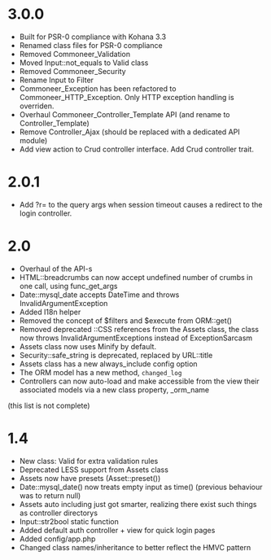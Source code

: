 3.0.0
=====

* Built for PSR-0 compliance with Kohana 3.3
* Renamed class files for PSR-0 compliance
* Removed Commoneer_Validation
* Moved Input::not_equals to Valid class
* Removed Commoneer_Security
* Rename Input to Filter
* Commoneer_Exception has been refactored to Commoneer_HTTP_Exception. Only HTTP exception handling is overriden.
* Overhaul Commoneer_Controller_Template API (and rename to Controller_Template)
* Remove Controller_Ajax (should be replaced with a dedicated API module)
* Add view action to Crud controller interface. Add Crud controller trait.

2.0.1
=====

* Add ?r= to the query args when session timeout causes a redirect to the login controller.

2.0
=====

* Overhaul of the API-s
* HTML::breadcrumbs can now accept undefined number of crumbs in one call, using func_get_args
* Date::mysql_date accepts DateTime and throws InvalidArgumentException
* Added I18n helper
* Removed the concept of $filters and $execute from ORM::get()
* Removed deprecated ::CSS references from the Assets class, the class now throws InvalidArgumentExceptions instead of ExceptionSarcasm
* Assets class now uses Minify by default.
* Security::safe_string is deprecated, replaced by URL::title
* Assets class has a new always_include config option
* The ORM model has a new method, `changed_log`
* Controllers can now auto-load and make accessible from the view their associated models via a new class property, _orm_name

(this list is not complete)

1.4
=====

* New class: Valid for extra validation rules
* Deprecated LESS support from Assets class
* Assets now have presets (Asset::preset())
* Date::mysql_date() now treats empty input as time() (previous behaviour was to return null)
* Assets auto including just got smarter, realizing there exist such things as controller directorys
* Input::str2bool static function
* Added default auth controller + view for quick login pages
* Added config/app.php
* Changed class names/inheritance to better reflect the HMVC pattern
